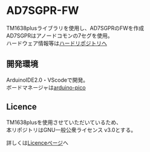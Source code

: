 # AD7SGPR-FW
TM1638plusライブラリを使用し、AD7SGPRのFWを作成  
AD7SGPRはアノードコモンの7セグを使用。  
ハードウェア情報等は[ハードリポジトリへ](https://github.com/bit-trade-one/AD7SGPR)

## 開発環境
ArduinoIDE2.0・VScodeで開発。  
ボードマネージャは[arduino-pico](https://github.com/earlephilhower/arduino-pico)


## Licence
TM1638plusを使用させていただいているため、  
本リポジトリはGNU一般公衆ライセンス v3.0とする。

詳しくは[Licenceページ](https://github.com/bit-trade-one/AD7SGPR-FW/blob/main/LICENSE)へ
